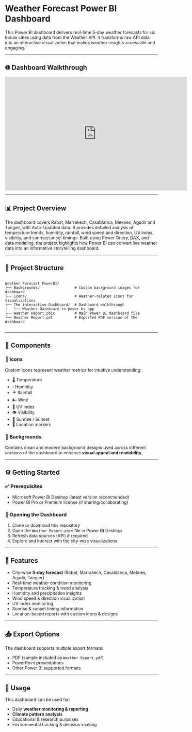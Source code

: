 # Weather Forecast Power BI Dashboard  

This Power BI dashboard delivers real-time 5-day weather forecasts for six Indian cities using data from the Weather API. It transforms raw API data into an interactive visualization that makes weather insights accessible and engaging.

---

## 🌐 Dashboard Walkthrough
<iframe title="Weather Forcast" width="600" height="373.5" src="https://app.powerbi.com/view?r=eyJrIjoiNzAyOWUxMWUtZDIyZi00OWZmLWI2NDYtY2QxOTg0YjA1ZTU2IiwidCI6Ijg0ZDI3MGQyLTBiYzUtNGQ1NS1iZjBhLTI3NGYxYTU3NmNiZiJ9" frameborder="0" allowFullScreen="true"></iframe>

---

## 📊 Project Overview

The dashboard covers Rabat, Marrakech, Casablanca, Meknes, Agadir and Tangier, with Auto-Updated data. It provides detailed analysis of temperature trends, humidity, rainfall, wind speed and direction, UV index, visibility, and sunrise/sunset timings. Built using Power Query, DAX, and data modeling, the project highlights how Power BI can convert live weather data into an informative storytelling dashboard.

---

## 📂 Project Structure

```

Weather Forecast PowerBI/
├── Backgrounds/                # Custom background images for dashboard
├── Icons/                      # Weather-related icons for visualizations
├── The interactive Dashboard/  # Dashboard walkthrough
│   └── Weather Dashboard in power bi app
├── Weather Report.pbix         # Main Power BI dashboard file
└── Weather Report.pdf          # Exported PDF version of the dashboard


```

---

## 🎨 Components

### 🔹 Icons  
Custom icons represent weather metrics for intuitive understanding:
- 🌡️ Temperature  
- 💧 Humidity  
- ☔ Rainfall  
- 🌬️ Wind  
- 🔆 UV index  
- 👁️ Visibility  
- 🌅 Sunrise / Sunset  
- 📍 Location markers    

### 🔹 Backgrounds  
Contains clean and modern background designs used across different sections of the dashboard to enhance **visual appeal and readability**.  

---

## ⚙️ Getting Started

### ✅ Prerequisites
- Microsoft Power BI Desktop (latest version recommended)  
- Power BI Pro or Premium license (if sharing/collaborating)  

### 🚀 Opening the Dashboard
1. Clone or download this repository  
2. Open the `Weather Report.pbix` file in Power BI Desktop  
3. Refresh data sources (API) if required  
4. Explore and interact with the city-wise visualizations  

---

## 🌟 Features

- City-wise **5-day forecast** (Rabat, Marrakech, Casablanca, Meknes, Agadir, Tangier)  
- Real-time weather condition monitoring  
- Temperature tracking & trend analysis  
- Humidity and precipitation insights  
- Wind speed & direction visualization  
- UV index monitoring  
- Sunrise & sunset timing information  
- Location-based reports with custom icons & designs  

---

## 📤 Export Options  

The dashboard supports multiple export formats:  
- PDF (sample included as `Weather Report.pdf`)  
- PowerPoint presentations  
- Other Power BI supported formats  

---

## 📌 Usage

This dashboard can be used for:  
- Daily **weather monitoring & reporting**  
- **Climate pattern analysis**  
- Educational & research purposes  
- Environmental tracking & decision-making  
